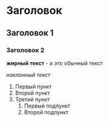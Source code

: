 #  Заголовок

## Заголовок 1

### Заголовок 2

**жирный текст** - а это обычный текст

*наклонный текст*

1. Первый пункт
1. Второй пункт
1. Третий пункт
    1. Первый подпункт
    1. Второй подпункт


